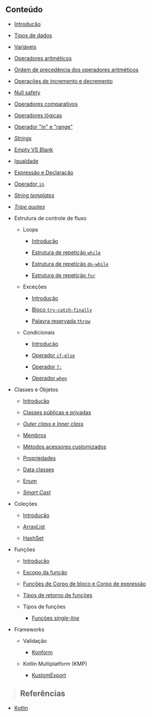 ## Conteúdo

- [Introdução](kotlin/introduction.md)

- [Tipos de dados](kotlin/data-types.md)

- [Variáveis](kotlin/variables.md)

- [Operadores aritméticos](kotlin/operadores-aritmeticos.md)

- [Ordem de precedência dos operadores aritméticos](kotlin/odem-de-precedencia-operadores-aritmeticos.md)

- [Operações de incremento e decremento](kotlin/operacoes-incremento-e-decremento.md)

- [Null safety](kotlin/null-safety.md)

- [Operadores comparativos](kotlin/operadores-comparativos.md)

- [Operadores lógicas](kotlin/logical-operators.md)

- [Operador "in" e "range"](kotlin/ranges-e-progressoes.md)

- [_Strings_](kotlin/strings.md)

- [Empty VS Blank](kotlin/empty-vs-blank.md)

- [Igualdade](kotlin/equality.md)

- [Expressão e Declaração](kotlin/expression-and-declaration.md)

- [Operador `in`](kotlin/in.md)

- [_String templates_](kotlin/string-templates.md)

- [_Tripe quotes_](kotlin/triple-quotes.md)

- Estrutura de controle de fluxo

  - Loops

    - [Introdução](kotlin/control-flow-structure/loops/introduction.md)

    - [Estrutura de repetição `while`](kotlin/control-flow-structure/loops/while.md)

    - [Estrutura de repetição `do-while`](kotlin/control-flow-structure/loops/do-while.md)

    - [Estrutura de repetição `for`](kotlin/control-flow-structure/loops/for.md)

  - Exceções

    - [Introdução](kotlin/control-flow-structure/exceptions/introduction.md)

    - [Bloco `try-catch-finally`](kotlin/control-flow-structure/exceptions/try-catch-finally.md)

    - [Palavra reservada `throw`](kotlin/control-flow-structure/exceptions/throw.md)

  - Condicionais

    - [Introdução](kotlin/control-flow-structure/conditionals/introduction.md)

    - [Operador `if-else`](kotlin/control-flow-structure/conditionals/if-else.md)

    - [Operador `?:`](kotlin/control-flow-structure/conditionals/elvis-operator.md)

    - [Operador `when`](kotlin/control-flow-structure/conditionals/when.md)

- Classes e Objetos

  - [Introdução](kotlin/classes-and-objects/introduction.md)

  - [Classes públicas e privadas](kotlin/classes-and-objects/public-and-private-classes.md)

  - [_Outer class_ e _Inner class_](kotlin/classes-and-objects/outer-class-and-inner-class.md)

  - [Membros](kotlin/classes-and-objects/class-members.md)

  - [Métodos acessores customizados](kotlin/classes-and-objects/custom-accessor-methods.md)

  - [Propriedades](kotlin/classes-and-objects/properties.md)

  - [Data classes](kotlin/classes-and-objects/data-classes.md)

  - [Enum](kotlin/classes-and-objects/enum.md)

  - [_Smart Cast_](kotlin/classes-and-objects/smart-cast.md)

- Coleções

  - [Introdução](kotlin/collections/introduction.md)

  - [ArrayList](kotlin/collections/arraylist.md)

  - [HashSet](kotlin/collections/hashset.md)

- Funções

  - [Introdução](kotlin/functions/introduction.md)

  - [Escopo da função](kotlin/functions/function-scope.md)

  - [Funções de Corpo de bloco e Corpo de expressão](kotlin/functions/block-body-and-expression-body-function.md)

  - [Tipos de retorno de funções](kotlin/functions/function-return-type.md)

  - Tipos de funções

    - [Funções _single-line_](kotlin/functions/function-types/single-line-function.md)

- Frameworks

  - Validação

    - [Konform](kotlin/frameworks/konform.md)

  - Kotlin Multiplatform (KMP)

    - [KustomExport](kotlin/frameworks/kustom-export.md)

> ## **Referências**

- [Kotlin](kotlin/references.md)
